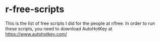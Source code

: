 # r-free-scripts
This is the list of free scripts I did for the people at r/free. In order to run these scripts, you need to download AutoHotKey at https://www.autohotkey.com/
